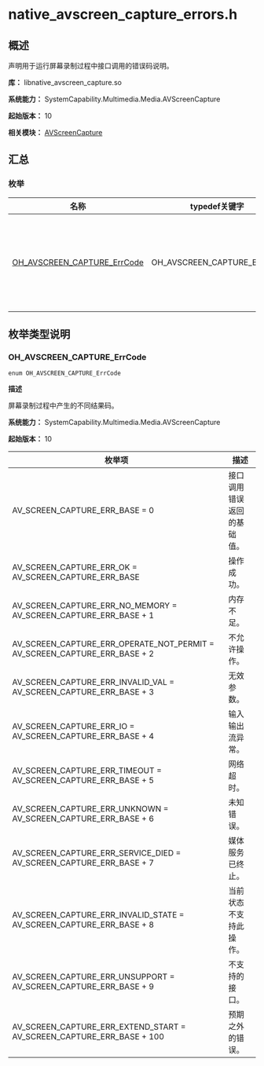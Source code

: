 # native_avscreen_capture_errors.h

## 概述

声明用于运行屏幕录制过程中接口调用的错误码说明。

**库：** libnative_avscreen_capture.so

**系统能力：** SystemCapability.Multimedia.Media.AVScreenCapture

**起始版本：** 10

**相关模块：** [AVScreenCapture](capi-avscreencapture.md)

## 汇总

### 枚举

| 名称 | typedef关键字 | 描述 |
| -- | -- | -- |
| [OH_AVSCREEN_CAPTURE_ErrCode](#oh_avscreen_capture_errcode) | OH_AVSCREEN_CAPTURE_ErrCode | 屏幕录制过程中产生的不同结果码。 |

## 枚举类型说明

### OH_AVSCREEN_CAPTURE_ErrCode

```
enum OH_AVSCREEN_CAPTURE_ErrCode
```

**描述**

屏幕录制过程中产生的不同结果码。

**系统能力：** SystemCapability.Multimedia.Media.AVScreenCapture

**起始版本：** 10

| 枚举项 | 描述 |
| -- | -- |
| AV_SCREEN_CAPTURE_ERR_BASE = 0 | 接口调用错误返回的基础值。 | 
| AV_SCREEN_CAPTURE_ERR_OK = AV_SCREEN_CAPTURE_ERR_BASE | 操作成功。 | 
| AV_SCREEN_CAPTURE_ERR_NO_MEMORY = AV_SCREEN_CAPTURE_ERR_BASE + 1 | 内存不足。 | 
| AV_SCREEN_CAPTURE_ERR_OPERATE_NOT_PERMIT = AV_SCREEN_CAPTURE_ERR_BASE + 2 | 不允许操作。 | 
| AV_SCREEN_CAPTURE_ERR_INVALID_VAL = AV_SCREEN_CAPTURE_ERR_BASE + 3 | 无效参数。 | 
| AV_SCREEN_CAPTURE_ERR_IO = AV_SCREEN_CAPTURE_ERR_BASE + 4 | 输入输出流异常。 | 
| AV_SCREEN_CAPTURE_ERR_TIMEOUT = AV_SCREEN_CAPTURE_ERR_BASE + 5 | 网络超时。 | 
| AV_SCREEN_CAPTURE_ERR_UNKNOWN = AV_SCREEN_CAPTURE_ERR_BASE + 6 | 未知错误。 | 
| AV_SCREEN_CAPTURE_ERR_SERVICE_DIED = AV_SCREEN_CAPTURE_ERR_BASE + 7 | 媒体服务已终止。 | 
| AV_SCREEN_CAPTURE_ERR_INVALID_STATE = AV_SCREEN_CAPTURE_ERR_BASE + 8 | 当前状态不支持此操作。 | 
| AV_SCREEN_CAPTURE_ERR_UNSUPPORT = AV_SCREEN_CAPTURE_ERR_BASE + 9 | 不支持的接口。 | 
| AV_SCREEN_CAPTURE_ERR_EXTEND_START = AV_SCREEN_CAPTURE_ERR_BASE + 100 | 预期之外的错误。 | 